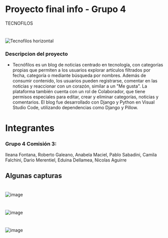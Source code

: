 # Proyecto final info - Grupo 4
TECNOFILOS

#
![Tecnofilos horizontal](https://github.com/user-attachments/assets/ea21c968-e936-4c17-8947-fb916c24cfe6)


### Descripcion del proyecto
 - Tecnófilos es un blog de noticias centrado en tecnología, con categorías propias que permiten a los usuarios explorar artículos filtrados por fecha, categoría o mediante búsqueda por nombres. Además de consumir contenido, los usuarios pueden registrarse, comentar en las noticias y reaccionar con un corazón, similar a un "Me gusta". La plataforma también cuenta con un rol de Colaborador, que tiene permisos especiales para editar, crear y eliminar categorías, noticias y comentarios. El blog fue desarrollado con Django y Python en Visual Studio Code, utilizando dependencias como Django y Pillow.

# Integrantes
### Grupo 4 Comisión 3:
Ileana Fontana, Roberto Galeano, Anabela Maciel, Pablo Sabadini, Camila Falchini, Dario Merentiel, Eduina Dellamea, Nicolas Aguirre

## Algunas capturas
#
![image](https://github.com/user-attachments/assets/3993cb0b-fa91-441c-af80-04be51582ecc)

#
![image](https://github.com/user-attachments/assets/e121f045-2c7a-4ceb-a2ec-165274340456)

#
![image](https://github.com/user-attachments/assets/f95ddc94-2749-4f78-84a7-6ab6beeb0cc3)


